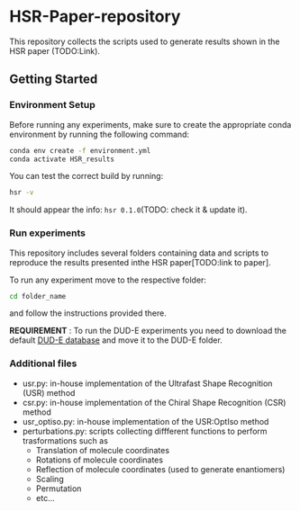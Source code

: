 # HSR-Paper-repository

This repository collects the scripts used to generate results shown in the HSR paper (TODO:Link).

## Getting Started

### Environment Setup

Before running any experiments, make sure to create the appropriate conda environment by running the following command:

```bash
conda env create -f environment.yml
conda activate HSR_results
```

You can test the correct build by running:

```bash
hsr -v
```

It should appear the info: `hsr 0.1.0`(TODO: check it & update it).


### Run experiments

This repository includes several folders containing data and scripts to reproduce the results presented inthe HSR paper[TODO:link to paper].

To run any experiment move to the respective folder:

```bash
cd folder_name
```

and follow the instructions provided there.

__REQUIREMENT__ : To run the DUD-E experiments you need to download the default [DUD-E database](https://dude.docking.org/) and move it to the DUD-E folder.


### Additional files

- usr.py: in-house implementation of the Ultrafast Shape Recognition (USR) method
- csr.py: in-house implementation of the Chiral Shape Recognition (CSR) method
- usr_optiso.py: in-house implementation of the USR:OptIso method
- perturbations.py: scripts collecting diffferent functions to perform trasformations such as
    - Translation of molecule coordinates
    - Rotations of molecule coordinates
    - Reflection of molecule coordinates (used to generate enantiomers)
    - Scaling
    - Permutation
    - etc...

